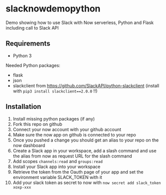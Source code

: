 # slacknowdemopython
Demo showing how to use Slack with Now serverless, Python and Flask including call to Slack API

## Requirements
- Python 3

Needed Python packages:
- flask
- json
- slackclient from https://github.com/SlackAPI/python-slackclient (install with `pip3 install slackclient==2.0.0` !!)

## Installation
1. Install missing python packages (if any)
2. Fork this repo on github
3. Connect your now account with your github account
4. Make sure the now app on github is connected to your repo
5. Once you pushed a change you should get an alias to your repo on the now dashboard
6. Create a Slack app in your workspace, add a slash command and use the alias from now as request URL for the slash command
7. Add scopes `channels:read` and `groups:read`
8. Install your Slack app into your workspace
9. Retrieve the token from the Oauth page of your app and set the environment variable SLACK_TOKEN with it
10. Add your slack token as secret to now with `now secret add slack_token xoxp-xxx`


